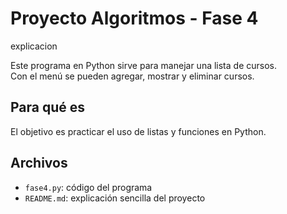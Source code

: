 # Proyecto Algoritmos - Fase 4
explicacion

Este programa en Python sirve para manejar una lista de cursos.  
Con el menú se pueden agregar, mostrar y eliminar cursos.

## Para qué es
El objetivo es practicar el uso de listas y funciones en Python.

## Archivos
- `fase4.py`: código del programa
- `README.md`: explicación sencilla del proyecto

